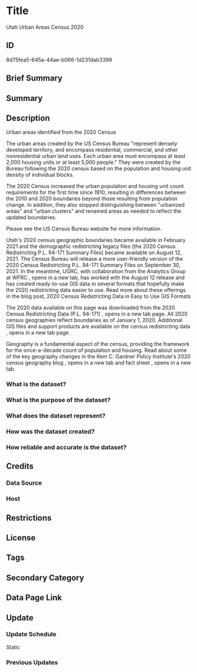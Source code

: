 # Title

Utah Urban Areas Census 2020

## ID

8d75fea5-645a-44ae-b066-1d231dab3399

## Brief Summary

## Summary

## Description

Urban areas identified from the 2020 Census

The urban areas created by the US Census Bureau "represent densely developed territory, and encompass residential, commercial, and other nonresidential urban land uses. Each urban area must encompass at least 2,000 housing units or at least 5,000 people." They were created by the Bureau following the 2020 census based on the population and housing unit density of individual blocks.

The 2020 Census increased the urban population and housing unit count requirements for the first time since 1910, resulting in differences between the 2010 and 2020 boundaries beyond those resulting from population change. In addition, they also stopped distinguishing between "urbanized areas" and "urban clusters" and renamed areas as needed to reflect the updated boundaries.

Please see the US Census Bureau website for more information.

Utah's 2020 census geographic boundaries became available in February 2021 and the demographic redistricting legacy files (the 2020 Census Redistricting P.L. 94-171 Summary Files) became available on August 12, 2021. The Census Bureau will release a more user-friendly version of the 2020 Census Redistricting P.L. 94-171 Summary Files on September 30, 2021. In the meantime, UGRC, with collaboration from the Analytics Group at 
WFRC
, opens in a new tab, has worked with the August 12 release and has created ready-to-use GIS data in several formats that hopefully make the 2020 redistricting data easier to use. Read more about these offerings in the blog post, 2020 Census Redistricting Data in Easy to Use GIS Formats

The 2020 data available on this page was downloaded from the 
2020 Census Redistricting Data (P.L. 94-171)
, opens in a new tab page. All 2020 census geographies reflect boundaries as of January 1, 2020. Additional GIS files and support products are available on the 
census redistricting data
, opens in a new tab page.

Geography is a fundamental aspect of the census, providing the framework for the once-a-decade count of population and housing. Read about some of the key geography changes in the Kem C. Gardner Policy Institute's 2020 census geography 
blog
, opens in a new tab and 
fact sheet
, opens in a new tab.

### What is the dataset?

### What is the purpose of the dataset?

### What does the dataset represent?

### How was the dataset created?

### How reliable and accurate is the dataset?

## Credits

### Data Source

### Host

## Restrictions

## License

## Tags

## Secondary Category

## Data Page Link

## Update

### Update Schedule

Static

### Previous Updates
